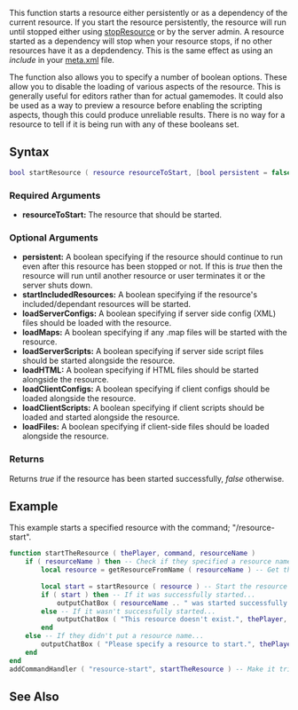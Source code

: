 This function starts a resource either persistently or as a dependency of the current resource. If you start the resource persistently, the resource will run until stopped either using [stopResource](/stopResource.md "wikilink") or by the server admin. A resource started as a dependency will stop when your resource stops, if no other resources have it as a depdendency. This is the same effect as using an *include* in your [meta.xml](/meta.xml.md "wikilink") file.

The function also allows you to specify a number of boolean options. These allow you to disable the loading of various aspects of the resource. This is generally useful for editors rather than for actual gamemodes. It could also be used as a way to preview a resource before enabling the scripting aspects, though this could produce unreliable results. There is no way for a resource to tell if it is being run with any of these booleans set.

Syntax
------

``` lua
bool startResource ( resource resourceToStart, [bool persistent = false, bool startIncludedResources = true, bool loadServerConfigs = true, bool loadMaps = true, bool loadServerScripts = true, bool loadHTML = true, bool loadClientConfigs = true, bool loadClientScripts = true, bool loadFiles = true] )
```

### Required Arguments

-   **resourceToStart:** The resource that should be started.

### Optional Arguments

-   **persistent:** A boolean specifying if the resource should continue to run even after this resource has been stopped or not. If this is *true* then the resource will run until another resource or user terminates it or the server shuts down.
-   **startIncludedResources:** A boolean specifying if the resource's included/dependant resources will be started.
-   **loadServerConfigs:** A boolean specifying if server side config (XML) files should be loaded with the resource.
-   **loadMaps:** A boolean specifying if any .map files will be started with the resource.
-   **loadServerScripts:** A boolean specifying if server side script files should be started alongside the resource.
-   **loadHTML:** A boolean specifying if HTML files should be started alongside the resource.
-   **loadClientConfigs:** A boolean specifying if client configs should be loaded alongside the resource.
-   **loadClientScripts:** A boolean specifying if client scripts should be loaded and started alongside the resource.
-   **loadFiles:** A boolean specifying if client-side files should be loaded alongside the resource.

### Returns

Returns *true* if the resource has been started successfully, *false* otherwise.

Example
-------

This example starts a specified resource with the command; "/resource-start".

``` lua
function startTheResource ( thePlayer, command, resourceName )
    if ( resourceName ) then -- Check if they specified a resource name
        local resource = getResourceFromName ( resourceName ) -- Get the resource
        
        local start = startResource ( resource ) -- Start the resource
        if ( start ) then -- If it was successfully started...
            outputChatBox ( resourceName .. " was started successfully.", thePlayer, 255, 0, 0 )
        else -- If it wasn't successfully started...
            outputChatBox ( "This resource doesn't exist.", thePlayer, 255, 0, 0 )
        end
    else -- If they didn't put a resource name...
        outputChatBox ( "Please specify a resource to start.", thePlayer, 255, 0, 0 )
    end
end
addCommandHandler ( "resource-start", startTheResource ) -- Make it trigger when somebody types "/resource-start"
```

See Also
--------
